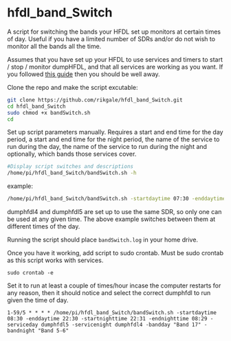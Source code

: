# hfdl_band_Switch
 A script for switching the bands your HFDL set up monitors at certain times of day. Useful if you have a limited number of SDRs and/or do not wish to monitor all the bands all the time.

 Assumes that you have set up your HFDL to use services and timers to start / stop / monitor dumpHFDL, and that all services are working as you want. If you followed [this guide](https://github.com/rikgale/hfdl_install) then you should be well away.

 Clone the repo and make the script excutable:

 ```bash
git clone https://github.com/rikgale/hfdl_band_Switch.git
cd hfdl_band_Switch
sudo chmod +x bandSwitch.sh
cd
```

Set up script parameters manually. Requires a start and end time for the day period, a start and end time for the night period, the name of the service to run during the day, the name of the service to run during the night and optionally, which bands those services cover.

```bash
#Display script switches and descriptions
/home/pi/hfdl_band_Switch/bandSwitch.sh -h
```

example:
```bash
/home/pi/hfdl_band_Switch/bandSwitch.sh -startdaytime 07:30 -enddaytime 22:30 -startnighttime 22:31 -endnighttime 07:29 -serviceday dumphfdl5 -servicenight dumphfdl4 -bandday "Band 17" -bandnight "Band 5-6"
```
dumphfdl4 and dumphfdl5 are set up to use the same SDR, so only one can be used at any given time. The above example switches between them at different times of the day.

Running the script should place `bandSwitch.log` in your home drive.



Once you have it working, add script to sudo crontab. Must be sudo crontab as this script works with services.
```
sudo crontab -e
```

Set it to run at least a couple of times/hour incase the computer restarts for any reason, then it should notice and select the correct dumphfdl to run given the time of day.
```nano
1-59/5 * * * * /home/pi/hfdl_band_Switch/bandSwitch.sh -startdaytime 08:30 -enddaytime 22:30 -startnighttime 22:31 -endnighttime 08:29 -serviceday dumphfdl5 -servicenight dumphfdl4 -bandday "Band 17" -bandnight "Band 5-6"
```

